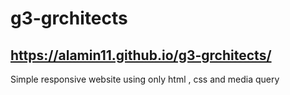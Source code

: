 # g3-grchitects
## https://alamin11.github.io/g3-grchitects/
Simple responsive website using only html , css and media query
